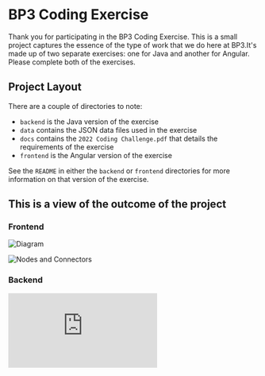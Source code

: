 # BP3 Coding Exercise
Thank you for participating in the BP3 Coding Exercise. This is a small project captures the essence of the type of
work that we do here at BP3.It's made up of two separate  exercises: one for Java and another for Angular. 
Please complete both of the exercises.

## Project Layout
There are a couple of directories to note:
* `backend` is the Java version of the exercise
* `data` contains the JSON data files used in the exercise
* `docs` contains the `2022 Coding Challenge.pdf` that details the requirements of the exercise
* `frontend` is the Angular version of the exercise

See the `README` in either the `backend` or `frontend` directories for more information on that version of the 
exercise.

## This is a view of the outcome of the project
### Frontend
![Diagram](https://github.com/shannonweir/interview-challenge-master/tree/main/data/outcome.png)

![Nodes and Connectors](https://github.com/shannonweir/interview-challenge-master/tree/main/data/outcome2.png)

### Backend
![Processed JSON File](https://github.com/shannonweir/interview-challenge-master/tree/main/data/1-simple-process-202401181314-processed.json)

